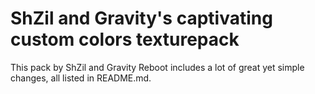 # ShZil and Gravity's captivating custom colors texturepack

This pack by ShZil and Gravity Reboot includes a lot of great yet simple changes, all listed in README.md.
